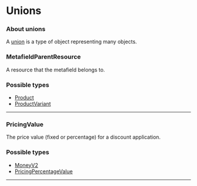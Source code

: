 # Unions

### About unions

A [union](https://graphql.github.io/graphql-spec/June2018/#sec-Unions) is a type of object representing many objects.

### MetafieldParentResource

<p>A resource that the metafield belongs to.</p>

### Possible types


- [Product](objects.md#product)
- [ProductVariant](objects.md#productvariant)

---

### PricingValue

<p>The price value (fixed or percentage) for a discount application.</p>

### Possible types


- [MoneyV2](objects.md#moneyv2)
- [PricingPercentageValue](objects.md#pricingpercentagevalue)

---
